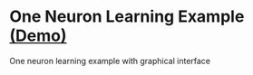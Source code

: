 # One Neuron Learning Example [(Demo)](https://herbata-sys.xyz/projects/1/)
One neuron learning example with graphical interface

